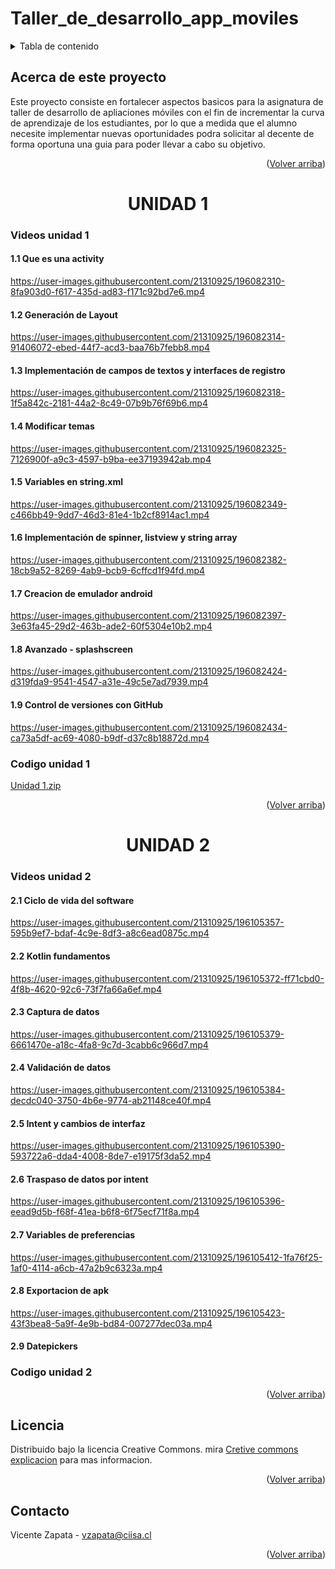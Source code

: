 # Taller_de_desarrollo_app_moviles
<!-- Improved compatibility of back to top link: See: https://github.com/othneildrew/Best-README-Template/pull/73 -->
<a name="readme-top"></a>

<!-- TABLE OF CONTENTS -->
<details>
  <summary>Tabla de contenido</summary>
  <ol>
    <li>
      <a href="#acerca-de-este-proyecto">Acerca de este proyecto</a>
    </li>
    <li>
      <a href="#unidad-1">Unidad 1</a>
      <ul>
        <li><a href="#videos-unidad-1">Videos unidad 1</a>
          <ul>
           <li><a href="#1.1">1.1	Que es una activity</a></li>
           <li><a href="#1.2">1.2	Generación de Layout</a></li>
           <li><a href="#1.3">1.3	Implementación de campos de textos y interfaces de registro</a></li>
           <li><a href="#1.4">1.4	Modificar temas</a></li>
           <li><a href="#1.5">1.5	Variables en string.xml</a></li>
           <li><a href="#1.6">1.6	Implementación de spinner, listview y string array</a></li>
           <li><a href="#1.7">1.7	Creacion de emulador android</a></li>
           <li><a href="#1.8">1.8	Avanzado - splashscreen</a></li>
           <li><a href="#1.9">1.9	Control de versiones con GitHub</a></li>
          </ul>
        </li>
        <li><a href="#codigo-unidad-1">Codigo unidad 1</a></li>
      </ul>
    </li>
    <li>
      <a href="#unidad-2">Unidad 2</a>
      <ul>
        <li><a href="#videos-unidad-2">Videos unidad 2</a>
          <ul>
           <li><a href="#2.1">2.1	Ciclo de vida del software</a></li>
           <li><a href="#2.2">2.2	Kotlin fundamentos</a></li>
           <li><a href="#2.3">2.3	Captura de datos</a></li>
           <li><a href="#2.4">2.4	Validación de datos </a></li>
           <li><a href="#2.5">2.5	Intent y cambios de interfaz</a></li>
           <li><a href="#2.6">2.6	Traspaso de datos por intent</a></li>
           <li><a href="#2.7">2.7	Variables de preferencias</a></li>
           <li><a href="#2.8">2.8	Exportacion de apk</a></li>
           <li><a href="#2.9">2.9	Datepickers</a></li>
          </ul>
        </li>
        <li><a href="#codigo-unidad-2">Codigo unidad 2</a></li>
      </ul>
    </li>
    <li><a href="#licencia">Licencia</a></li>
    <li><a href="#contacto">Contacto</a></li>
  </ol>
</details>



<!-- ABOUT THE PROJECT -->
## Acerca de este proyecto
 Este proyecto consiste en fortalecer aspectos basicos para la asignatura de taller de desarrollo de apliaciones móviles con el fin de incrementar la curva de aprendizaje de los estudiantes, por lo que a medida que el alumno necesite implementar nuevas oportunidades podra solicitar al decente de forma oportuna una guia para poder llevar a cabo su objetivo.

<p align="right">(<a href="#readme-top">Volver arriba</a>)</p>



## <h1 align="center">UNIDAD 1</h1>


### <h3>Videos unidad 1</h3>

#### <h4 id="1.1">1.1 Que es una activity</h4>
https://user-images.githubusercontent.com/21310925/196082310-8fa903d0-f617-435d-ad83-f171c92bd7e6.mp4
#### <h4 id="1.2">1.2 Generación de Layout</h4>
https://user-images.githubusercontent.com/21310925/196082314-91406072-ebed-44f7-acd3-baa76b7febb8.mp4
#### <h4 id="1.3">1.3 Implementación de campos de textos y interfaces de registro</h4>
https://user-images.githubusercontent.com/21310925/196082318-1f5a842c-2181-44a2-8c49-07b9b76f69b6.mp4
#### <h4 id="1.4">1.4 Modificar temas</h4>
https://user-images.githubusercontent.com/21310925/196082325-7126900f-a9c3-4597-b9ba-ee37193942ab.mp4
#### <h4 id="1.5">1.5 Variables en string.xml</h4>
https://user-images.githubusercontent.com/21310925/196082349-c466bb49-9dd7-46d3-81e4-1b2cf8914ac1.mp4
#### <h4 id="1.6">1.6 Implementación de spinner, listview y string array</h4>
https://user-images.githubusercontent.com/21310925/196082382-18cb9a52-8269-4ab9-bcb9-6cffcd1f94fd.mp4
#### <h4 id="1.7">1.7 Creacion de emulador android</h4>
https://user-images.githubusercontent.com/21310925/196082397-3e63fa45-29d2-463b-ade2-60f5304e10b2.mp4
#### <h4 id="1.8">1.8 Avanzado - splashscreen</h4>
https://user-images.githubusercontent.com/21310925/196082424-d319fda9-9541-4547-a31e-49c5e7ad7939.mp4
#### <h4 id="1.9">1.9 Control de versiones con GitHub</h4>
https://user-images.githubusercontent.com/21310925/196082434-ca73a5df-ac69-4080-b9df-d37c8b18872d.mp4


### <h3>Codigo unidad 1</h3>

[Unidad 1.zip](https://github.com/Vicentezapata/Taller_de_desarrollo_app_moviles/files/9796579/Unidad.1.zip)

<p align="right">(<a href="#readme-top">Volver arriba</a>)</p>

## <h1 align="center">UNIDAD 2</h1>


### <h3>Videos unidad 2</h3>
#### <h4 id="2.1">2.1	Ciclo de vida del software</h4>
https://user-images.githubusercontent.com/21310925/196105357-595b9ef7-bdaf-4c9e-8df3-a8c6ead0875c.mp4
#### <h4 id="2.2">2.2	Kotlin fundamentos</h4>
https://user-images.githubusercontent.com/21310925/196105372-ff71cbd0-4f8b-4620-92c6-73f7fa66a6ef.mp4
#### <h4 id="2.3">2.3	Captura de datos</h4>
https://user-images.githubusercontent.com/21310925/196105379-6661470e-a18c-4fa8-9c7d-3cabb6c966d7.mp4
#### <h4 id="2.4">2.4	Validación de datos </h4>
https://user-images.githubusercontent.com/21310925/196105384-decdc040-3750-4b6e-9774-ab21148ce40f.mp4
#### <h4 id="2.5">2.5	Intent y cambios de interfaz</h4>
https://user-images.githubusercontent.com/21310925/196105390-593722a6-dda4-4008-8de7-e19175f3da52.mp4
#### <h4 id="2.6">2.6	Traspaso de datos por intent</h4>
https://user-images.githubusercontent.com/21310925/196105396-eead9d5b-f68f-41ea-b6f8-6f75ecf71f8a.mp4
#### <h4 id="2.7">2.7	Variables de preferencias</h4>
https://user-images.githubusercontent.com/21310925/196105412-1fa76f25-1af0-4114-a6cb-47a2b9c6323a.mp4
#### <h4 id="2.8">2.8	Exportacion de apk</h4>
https://user-images.githubusercontent.com/21310925/196105423-43f3bea8-5a9f-4e9b-bd84-007277dec03a.mp4
#### <h4 id="2.9">2.9	Datepickers</h4>



### <h3>Codigo unidad 2</h3>



<p align="right">(<a href="#readme-top">Volver arriba</a>)</p>

<!-- LICENSE -->
## Licencia

Distribuido bajo la licencia Creative Commons. mira [Cretive commons explicacion](https://creativecommons.org/licenses/) para mas informacion.

<p align="right">(<a href="#readme-top">Volver arriba</a>)</p>



<!-- CONTACT -->
## Contacto

Vicente Zapata - vzapata@ciisa.cl

<p align="right">(<a href="#readme-top">Volver arriba</a>)</p>
